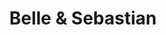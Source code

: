 ---
title: "Belle & Sebastian"
summary: "Belle & Sebastian is an indie pop band that formed in Glasgow, Scotland in January 1996. The band is named after Belle Et Sébastien, a French novel by about a boy and his Pyrénées mountain dog . The novel became famous and a popular children's television series in France in the late 1960s, and then internationally in the early 1970s. In October 2014 the band reissued all 11 of their releases, up to that point, under the series heading , taken from the song with the same name that appeared on ."
image: "belle-sebastian.jpg"
---